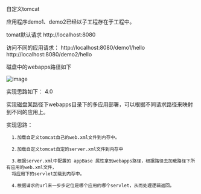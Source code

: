 自定义tomcat

应用程序demo1、demo2已经以子工程存在于工程中。

tomat默认请求
http://localhost:8080

访问不同的应用请求：
http://localhost:8080/demo1/hello
http://localhost:8080/demo2/hello

磁盘中的webapps路径如下

![image](https://user-images.githubusercontent.com/57132752/152735080-a556775b-b25d-49ae-8765-669b76b6d8d8.png)


实现思路如下：
 4.0
 
 实现磁盘某路径下webapps目录下的多应用部署，可以根据不同请求路径来映射到不同的应用上。
 
 实现思路：
 
      1.加载自定义tomcat自己的web.xml文件到内存中。
      
      2.加载自定义tomcat自定的server.xml文件到内存中
      
      3.根据server.xml中配置的 appBase 属性拿到webapps路径，根据路径去加载路径下所有应用的web.xml文件，
      将应用下的servlet加载到内存中。
      
      4.根据请求的url来一步步定位是哪个应用的哪个servlet，从而处理逻辑返回。
